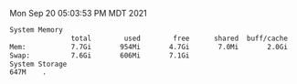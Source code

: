 Mon Sep 20 05:03:53 PM MDT 2021
```bash
System Memory
               total        used        free      shared  buff/cache   available
Mem:           7.7Gi       954Mi       4.7Gi       7.0Mi       2.0Gi       6.4Gi
Swap:          7.6Gi       606Mi       7.1Gi
System Storage
647M	.
```
```bash
